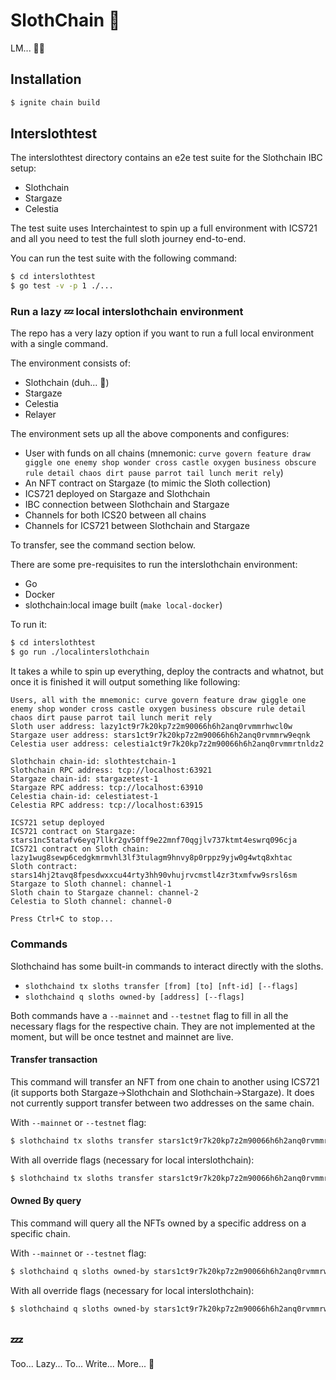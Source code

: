 # SlothChain 🦥

LM... 🦥💤

## Installation

```bash
$ ignite chain build
```

## Interslothtest

The interslothtest directory contains an e2e test suite for the Slothchain IBC setup:
- Slothchain
- Stargaze
- Celestia

The test suite uses Interchaintest to spin up a full environment with ICS721 and all you need to test the full
sloth journey end-to-end.

You can run the test suite with the following command:
```bash
$ cd interslothtest
$ go test -v -p 1 ./...
```

### Run a lazy 💤 local interslothchain environment

The repo has a very lazy option if you want to run a full local environment with a single command.

The environment consists of:
- Slothchain (duh... 🦥)
- Stargaze
- Celestia
- Relayer

The environment sets up all the above components and configures:
- User with funds on all chains (mnemonic: `curve govern feature draw giggle one enemy shop wonder cross castle oxygen business obscure rule detail chaos dirt pause parrot tail lunch merit rely`)
- An NFT contract on Stargaze (to mimic the Sloth collection)
- ICS721 deployed on Stargaze and Slothchain
- IBC connection between Slothchain and Stargaze
- Channels for both ICS20 between all chains
- Channels for ICS721 between Slothchain and Stargaze

To transfer, see the command section below.

There are some pre-requisites to run the interslothchain environment:
- Go
- Docker
- slothchain:local image built (`make local-docker`)

To run it:
```bash
$ cd interslothtest
$ go run ./localinterslothchain
```

It takes a while to spin up everything, deploy the contracts and whatnot, but once it is finished it will output something like following:
```shell
Users, all with the mnemonic: curve govern feature draw giggle one enemy shop wonder cross castle oxygen business obscure rule detail chaos dirt pause parrot tail lunch merit rely
Sloth user address: lazy1ct9r7k20kp7z2m90066h6h2anq0rvmmrhwcl0w
Stargaze user address: stars1ct9r7k20kp7z2m90066h6h2anq0rvmmrw9eqnk
Celestia user address: celestia1ct9r7k20kp7z2m90066h6h2anq0rvmmrtnldz2

Slothchain chain-id: slothtestchain-1
Slothchain RPC address: tcp://localhost:63921
Stargaze chain-id: stargazetest-1
Stargaze RPC address: tcp://localhost:63910
Celestia chain-id: celestiatest-1
Celestia RPC address: tcp://localhost:63915

ICS721 setup deployed
ICS721 contract on Stargaze: stars1nc5tatafv6eyq7llkr2gv50ff9e22mnf70qgjlv737ktmt4eswrq096cja
ICS721 contract on Sloth chain: lazy1wug8sewp6cedgkmrmvhl3lf3tulagm9hnvy8p0rppz9yjw0g4wtq8xhtac
Sloth contract: stars14hj2tavq8fpesdwxxcu44rty3hh90vhujrvcmstl4zr3txmfvw9srsl6sm
Stargaze to Sloth channel: channel-1
Sloth chain to Stargaze channel: channel-2
Celestia to Sloth channel: channel-0

Press Ctrl+C to stop...
```

### Commands

Slothchaind has some built-in commands to interact directly with the sloths.
- `slothchaind tx sloths transfer [from] [to] [nft-id] [--flags]`
- `slothchaind q sloths owned-by [address] [--flags]`

Both commands have a `--mainnet` and `--testnet` flag to fill in all the necessary flags for the respective chain.
They are not implemented at the moment, but will be once testnet and mainnet are live.

#### Transfer transaction

This command will transfer an NFT from one chain to another using ICS721 (it supports both Stargaze->Slothchain and Slothchain->Stargaze).
It does not currently support transfer between two addresses on the same chain.

With `--mainnet` or `--testnet` flag:
```bash
$ slothchaind tx sloths transfer stars1ct9r7k20kp7z2m90066h6h2anq0rvmmrw9eqnk stars1ct9r7k20kp7z2m90066h6h2anq0rvmmrw9eqnk 1 --testnet
```

With all override flags (necessary for local interslothchain):
```bash
$ slothchaind tx sloths transfer stars1ct9r7k20kp7z2m90066h6h2anq0rvmmrw9eqnk lazy1ct9r7k20kp7z2m90066h6h2anq0rvmmrhwcl0w 1 --node tcp://localhost:57023 --chain-id stargazetest-1 --nft-contract stars14hj2tavq8fpesdwxxcu44rty3hh90vhujrvcmstl4zr3txmfvw9srsl6sm --ics721-contract stars1nc5tatafv6eyq7llkr2gv50ff9e22mnf70qgjlv737ktmt4eswrq096cja --ics721-channel channel-1 --gas auto --gas-adjustment 1.5 --keyring-backend test
```

#### Owned By query

This command will query all the NFTs owned by a specific address on a specific chain.

With `--mainnet` or `--testnet` flag:
```bash
$ slothchaind q sloths owned-by stars1ct9r7k20kp7z2m90066h6h2anq0rvmmrw9eqnk --mainnet
```

With all override flags (necessary for local interslothchain):
```bash
$ slothchaind q sloths owned-by stars1ct9r7k20kp7z2m90066h6h2anq0rvmmrw9eqnk --node tcp://localhost:57023 --nft-contract stars14hj2tavq8fpesdwxxcu44rty3hh90vhujrvcmstl4zr3txmfvw9srsl6sm
```
## 💤
Too... Lazy... To... Write... More... 🦥